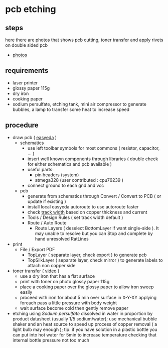 # pcb etching

## steps

here there are photos that shows pcb cutting, toner transfer and apply rivets on double sided pcb

- [photos](https://drive.google.com/drive/folders/1dvh0bPbnFaxxDmZTid1LfZl8ftr2Wi58?usp=sharing)

## requirements

- laser printer
- glossy paper 115g
- dry iron
- cooking paper
- sodium persulfate, etching tank, mini air compressor to generate bubbles, a lamp to transfer some heat to increase speed

## procedure

- draw pcb ( [easyeda](https://easyeda.com) )
  - schematics
    - use left toolbar symbols for most commons ( resistor, capacitor, ... )
    - insert well known components through libraries ( double check for either schematics and pcb available )
    - useful parts:
      - pin headers (system)
      - atmega328 (user contributed : cpu76239 )
    - connect ground to each gnd and vcc
  - pcb
    - generate from schematics through Convert / Convert to PCB ( or update if existing )
    - install local easyeda autoroute to use autoroute faster
    - check [track width](https://www.7pcb.com/trace-width-calculator.php) based on copper thickness and current
    - Tools / Design Rules ( set track width default )
    - Route / Auto Route
      - Route Layers ( deselect BottomLayer if want single-side ). It may unable to resolve but you can Stop and complete by hand unresolved RatLines
- print
  - File / Export PDF
    - TopLayer ( separate layer, check export ) to generate pcb
    - TopSilkLayer ( separate layer, check mirror ) to generate labels to attach non copper side
- toner transfer ( [video](https://youtu.be/TbBrgpKxBJk?list=LLSxwtecTaiSTtkh48QGLJtA&t=341) )
  - use a dry iron that has a flat surface
  - print with toner on photo glossy paper 115g
  - place a cooking paper over the glossy paper to allow iron sweep easily
  - proceed with iron for about 5 min over surface in X-Y-XY applying foreach pass a little pressure with body weight
  - wait surface become cold then gently remove paper
- etching using *Sodium persulfate* dissolved in water in proportion by product datasheet (usually 1/5 sodium/water); use  mechanical bubble shaker and an heat source to speed up process of copper removal ( a light bulb may enough ); tip: if you have solution in a plastic bottle you can put into hot water for 5min to increase temperature checking that internal bottle pressure not too much
